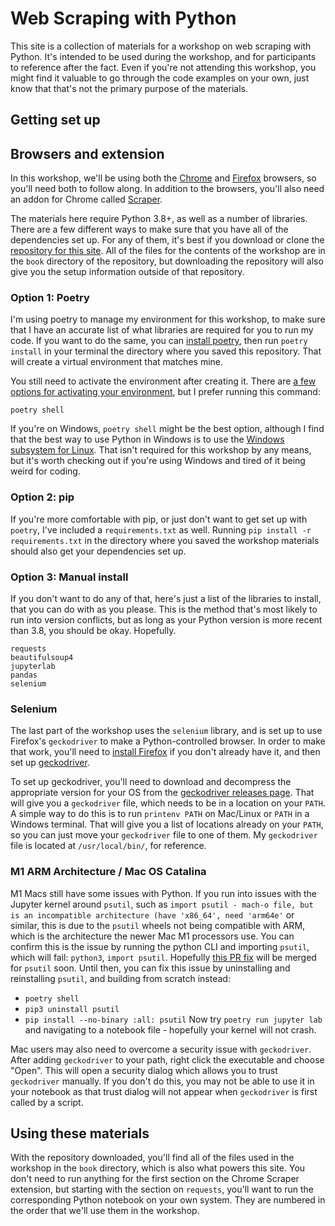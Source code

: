 # Web Scraping with Python

This site is a collection of materials for a workshop on web scraping with Python. It's intended to be used during the workshop, and for participants to reference after the fact. Even if you're not attending this workshop, you might find it valuable to go through the code examples on your own, just know that that's not the primary purpose of the materials.

## Getting set up

## Browsers and extension

In this workshop, we'll be using both the [Chrome](https://www.google.com/chrome/) and [Firefox](https://www.mozilla.org/en-US/firefox/new/) browsers, so you'll need both to follow along. In addition to the browsers, you'll also need an addon for Chrome called [Scraper](https://chrome.google.com/webstore/detail/scraper/mbigbapnjcgaffohmbkdlecaccepngjd).

The materials here require Python 3.8+, as well as a number of libraries. There are a few different ways to make sure that you have all of the dependencies set up. For any of them, it's best if you download or clone the [repository for this site](https://github.com/jaguillette/python-web-scraping-workshop). All of the files for the contents of the workshop are in the `book` directory of the repository, but downloading the repository will also give you the setup information outside of that repository.

### Option 1: Poetry

I'm using poetry to manage my environment for this workshop, to make sure that I have an accurate list of what libraries are required for you to run my code. If you want to do the same, you can [install poetry](https://python-poetry.org/docs/), then run `poetry install` in your terminal the directory where you saved this repository. That will create a virtual environment that matches mine.

You still need to activate the environment after creating it. There are [a few options for activating your environment](https://python-poetry.org/docs/basic-usage/#using-your-virtual-environment), but I prefer running this command:

    poetry shell

If you're on Windows, `poetry shell` might be the best option, although I find that the best way to use Python in Windows is to use the [Windows subsystem for Linux](https://docs.microsoft.com/en-us/windows/wsl/about). That isn't required for this workshop by any means, but it's worth checking out if you're using Windows and tired of it being weird for coding.

### Option 2: pip

If you're more comfortable with pip, or just don't want to get set up with `poetry`, I've included a `requirements.txt` as well. Running `pip install -r requirements.txt` in the directory where you saved the workshop materials should also get your dependencies set up.

### Option 3: Manual install

If you don't want to do any of that, here's just a list of the libraries to install, that you can do with as you please. This is the method that's most likely to run into version conflicts, but as long as your Python version is more recent than 3.8, you should be okay. Hopefully.

    requests
    beautifulsoup4
    jupyterlab
    pandas
    selenium

### Selenium

The last part of the workshop uses the `selenium` library, and is set up to use Firefox's `geckodriver` to make a Python-controlled browser. In order to make that work, you'll need to [install Firefox](https://www.mozilla.org/en-US/firefox/new/) if you don't already have it, and then set up [geckodriver](https://github.com/mozilla/geckodriver/).

To set up geckodriver, you'll need to download and decompress the appropriate version for your OS from the [geckodriver releases page](https://github.com/mozilla/geckodriver/releases). That will give you a `geckodriver` file, which needs to be in a location on your `PATH`. A simple way to do this is to run `printenv PATH` on Mac/Linux or `PATH` in a Windows terminal. That will give you a list of locations already on your `PATH`, so you can just move your `geckodriver` file to one of them. My `geckodriver` file is located at `/usr/local/bin/`, for reference.

### M1 ARM Architecture / Mac OS Catalina

M1 Macs still have some issues with Python. If you run into issues with the Jupyter kernel around `psutil`, such as `import psutil - mach-o file, but is an incompatible architecture (have 'x86_64', need 'arm64e'` or similar, this is due to the `psutil` wheels not being compatible with ARM, which is the architecture the newer Mac M1 processors use. You can confirm this is the issue by running the python CLI and importing `psutil`, which will fail: `python3`, `import psutil`. Hopefully [this PR fix](https://github.com/giampaolo/psutil/issues/1954) will be merged for `psutil` soon. Until then, you can fix this issue by uninstalling and reinstalling `psutil`, and building from scratch instead:
- `poetry shell`
- `pip3 uninstall psutil`
- `pip install --no-binary :all: psutil`
Now try `poetry run jupyter lab` and navigating to a notebook file - hopefully your kernel will not crash.

Mac users may also need to overcome a security issue with `geckodriver`. After adding `geckodriver` to your path, right click the executable and choose "Open". This will open a security dialog which allows you to trust `geckodriver` manually. If you don't do this, you may not be able to use it in your notebook as that trust dialog will not appear when `geckodriver` is first called by a script.

## Using these materials

With the repository downloaded, you'll find all of the files used in the workshop in the `book` directory, which is also what powers this site. You don't need to run anything for the first section on the Chrome Scraper extension, but starting with the section on `requests`, you'll want to run the corresponding Python notebook on your own system. They are numbered in the order that we'll use them in the workshop.

```{tableofcontents}
```
